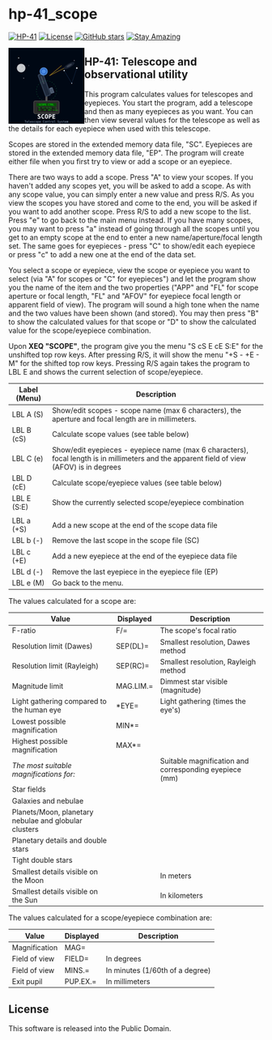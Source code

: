 # hp-41_scope

[![HP-41](https://img.shields.io/badge/HP--41-Calculator-orange)](https://en.wikipedia.org/wiki/HP-41C)
[![License](https://img.shields.io/badge/License-Public%20Domain-brightgreen.svg)](https://unlicense.org/)
[![GitHub stars](https://img.shields.io/github/stars/isene/hp-41_scope.svg)](https://github.com/isene/hp-41_scope/stargazers)
[![Stay Amazing](https://img.shields.io/badge/Stay-Amazing-blue.svg)](https://isene.org)

<img src="img/scope_logo.svg" align="left" width="150" height="150" alt="Telescope Logo">

## HP-41: Telescope and observational utility

This program calculates values for telescopes and eyepieces. You start the program, add a telescope and then as many eyepieces as you want. You can then view several values for the telescope as well as the details for each eyepiece when used with this telescope. 

Scopes are stored in the extended memory data file, "SC". Eyepieces are stored in the extended memory data file, "EP". The program will create either file when you first try to view or add a scope or an eyepiece.

There are two ways to add a scope. Press "A" to view your scopes. If you haven't added any scopes yet, you will be asked to add a scope. As with any scope value, you can simply enter a new value and press R/S. As you view the scopes you have stored and come to the end, you will be asked if you want to add another scope. Press R/S to add a new scope to the list. Press "e" to go back to the main menu instead. If you have many scopes, you may want to press "a" instead of going through all the scopes until you get to an empty scope at the end to enter a new name/aperture/focal length set. The same goes for eyepieces - press "C" to show/edit each eyepiece or press "c" to add a new one at the end of the data set.

You select a scope or eyepiece, view the scope or eyepiece you want to select (via "A" for scopes or "C" for eyepieces") and let the program show you the name of the item and the two properties ("APP" and "FL" for scope aperture or focal length, "FL" and "AFOV" for eyepiece focal length or apparent field of view). The program will sound a high tone when the name and the two values have been shown (and stored). You may then press "B" to show the calculated values for that scope or "D" to show the calculated value for the scope/eyepiece combination.

Upon **XEQ "SCOPE"**, the program give you the menu "S cS E cE S:E" for the unshifted top row keys. After pressing R/S, it will show the menu "+S - +E - M" for the shifted top row keys. Pressing R/S again takes the program to LBL E and shows the current selection of scope/eyepiece.

Label (Menu) |Description
-------------|-----------
LBL A (S)    |Show/edit scopes - scope name (max 6 characters), the aperture and focal length are in millimeters.
LBL B (cS)   |Calculate scope values (see table below)
LBL C (e)    |Show/edit eyepieces - eyepiece name (max 6 characters), focal length is in millimeters and the apparent field of view (AFOV) is in degrees
LBL D (cE)   |Calculate scope/eyepiece values (see table below)
LBL E (S:E)  |Show the currently selected scope/eyepiece combination
             | 
LBL a (+S)   |Add a new scope at the end of the scope data file
LBL b (-)    |Remove the last scope in the scope file (SC)
LBL c (+E)   |Add a new eyepiece at the end of the eyepiece data file
LBL d (-)    |Remove the last eyepiece in the eyepiece file (EP)
LBL e (M)    |Go back to the menu.

The values calculated for a scope are:

Value                                                 |Displayed |Description
------------------------------------------------------|----------|-----------
F-ratio                                               | F/=      | The scope's focal ratio
Resolution limit (Dawes)                              | SEP(DL)= | Smallest resolution, Dawes method
Resolution limit (Rayleigh)                           | SEP(RC)= | Smallest resolution, Rayleigh method
Magnitude limit                                       | MAG.LIM.=| Dimmest star visible (magnitude)
Light gathering compared to the human eye             | \*EYE=   | Light gathering (times the eye's)
Lowest possible magnification                         | MIN\*=   | 
Highest possible magnification                        | MAX\*=   |
*The most suitable magnifications for:*               |          | Suitable magnification and corresponding eyepiece (mm)
Star fields                                           |          |
Galaxies and nebulae                                  |          |
Planets/Moon, planetary nebulae and globular clusters |          |
Planetary details and double stars                    |          |
Tight double stars                                    |          |
Smallest details visible on the Moon                  |          | In meters
Smallest details visible on the Sun                   |          | In kilometers

The values calculated for a scope/eyepiece combination are:

Value         |Displayed |Description
--------------|----------|-----------
Magnification | MAG=     |
Field of view | FIELD=   |In degrees
Field of view | MINS.=   |In minutes (1/60th of a degree)
Exit pupil    | PUP.EX.= |In millimeters


## License
This software is released into the Public Domain.
